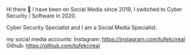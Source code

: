 Hi there 👋
I have been on Social Media since 2019, I switched to Cyber Security / Software in 2020.

Cyber Security Specialist and I am a Social Media Specialist.

my social media accounts:
İnstagram: https://instagram.com/tufekcireal
Github: https://github.com/tufekcireal
